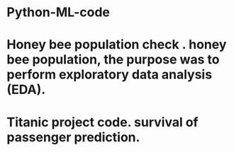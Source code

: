 # Python-ML-code
# Honey bee population check . honey bee population, the purpose was to perform exploratory data analysis (EDA).

# Titanic project code. survival of passenger prediction.
